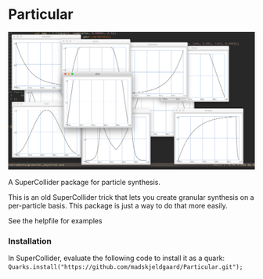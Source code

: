 # Particular
![hello particle my old friend](Particular.png "Particlez")

A SuperCollider package for particle synthesis. 

This is an old SuperCollider trick that lets you create granular synthesis on a per-particle basis. This package is just a way to do that more easily.

See the helpfile for examples

### Installation

In SuperCollider, evaluate the following code to install it as a quark:
`Quarks.install("https://github.com/madskjeldgaard/Particular.git");`

